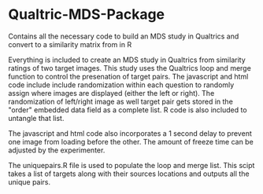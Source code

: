 # Qualtric-MDS-Package
Contains all the necessary code to build an MDS study in Qualtrics and convert to a similarity matrix from in R

Everything is included to create an MDS study in Qualtrics from similarity ratings of two target images. This study uses the Qualtrics
loop and merge function to control the presenation of target pairs. The javascript and html code include include randomization within
each question to randomly assign where images are displayed (either the left or right). The randomization of left/right image as well 
target pair gets stored in the "order" embedded data field as a complete list. R code is also included to untangle that list.

The javascript and html code also incorporates a 1 second delay to prevent one image from loading before the other. The amount of freeze 
time can be adjusted by the experimenter. 

The uniquepairs.R file is used to populate the loop and merge list. This scipt takes a list of targets along with their sources locations
and outputs all the unique pairs.


